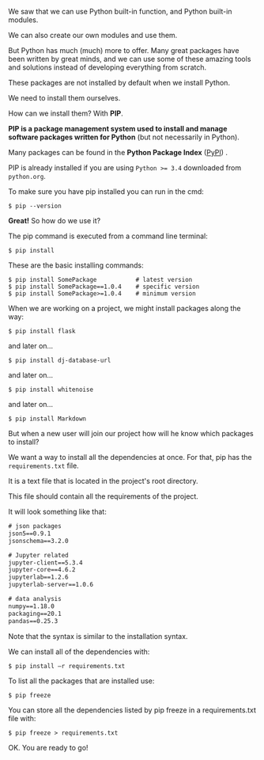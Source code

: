 We saw that we can use Python built-in function, and Python built-in modules.

We can also create our own modules and use them.


But Python has much (much) more to offer. Many great packages have been written by great minds, and we can use some of these amazing tools and solutions instead of developing everything from scratch.


These packages are not installed by default when we install Python.

We need to install them ourselves.

How can we install them? With **PIP**.


**PIP is a package management system used to install and manage software packages written for Python** (but not necessarily in Python).

Many packages can be found in the **Python Package Index** ([PyPI](https://pypi.org/)) .


PIP is already installed if you are using `Python >= 3.4` downloaded from `python.org`.

To make sure you have pip installed you can run in the cmd:
```
$ pip --version 
```

**Great!** So how do we use it?


The pip command is executed from a command line terminal:

```console
$ pip install  
```

These are the basic installing commands:
```console
$ pip install SomePackage           # latest version
$ pip install SomePackage==1.0.4    # specific version
$ pip install SomePackage>=1.0.4    # minimum version 
```

When we are working on a project, we might install packages along the way:
```console
$ pip install flask  
```
and later on…
```console
$ pip install dj-database-url   
```
and later on…
```console
$ pip install whitenoise  
```
and later on…
```console
$ pip install Markdown  
```

But when a new user will join our project how will he know which packages to install?

We want a way to install all the dependencies at once.
For that, pip has the `requirements.txt` file.

It is a text file that is located in the project's root directory.


This file should contain all the requirements of the project.

It will look something like that:
```txt
# json packages 
json5==0.9.1 
jsonschema==3.2.0

# Jupyter related 
jupyter-client==5.3.4 
jupyter-core==4.6.2 
jupyterlab==1.2.6 
jupyterlab-server==1.0.6

# data analysis 
numpy==1.18.0 
packaging==20.1 
pandas==0.25.3 
```
Note that the syntax is similar to the installation syntax.


We can install all of the dependencies with:
```console
$ pip install –r requirements.txt 
```

To list all the packages that are installed use:
```console
$ pip freeze  
```

You can store all the dependencies listed by pip freeze in a requirements.txt file with:
```console
$ pip freeze > requirements.txt 
```

OK. You are ready to go!
